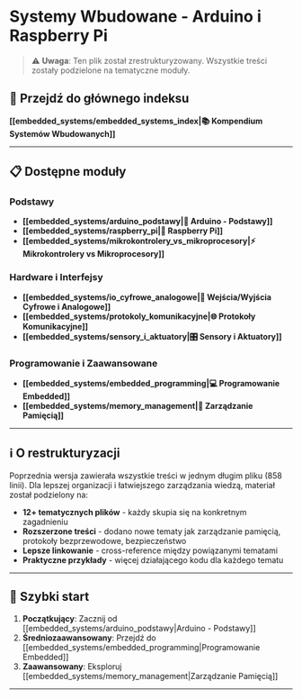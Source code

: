 # Systemy Wbudowane - Arduino i Raspberry Pi

> ⚠️ **Uwaga**: Ten plik został zrestrukturyzowany. Wszystkie treści zostały podzielone na tematyczne moduły.

## 🔗 Przejdź do głównego indeksu
**[[embedded_systems/embedded_systems_index|📚 Kompendium Systemów Wbudowanych]]**

---

## 📋 Dostępne moduły

### Podstawy
- **[[embedded_systems/arduino_podstawy|🔧 Arduino - Podstawy]]**
- **[[embedded_systems/raspberry_pi|🥧 Raspberry Pi]]**
- **[[embedded_systems/mikrokontrolery_vs_mikroprocesory|⚡ Mikrokontrolery vs Mikroprocesory]]**

### Hardware i Interfejsy  
- **[[embedded_systems/io_cyfrowe_analogowe|📡 Wejścia/Wyjścia Cyfrowe i Analogowe]]**
- **[[embedded_systems/protokoly_komunikacyjne|🌐 Protokoły Komunikacyjne]]**
- **[[embedded_systems/sensory_i_aktuatory|🎛️ Sensory i Aktuatory]]**

### Programowanie i Zaawansowane
- **[[embedded_systems/embedded_programming|💻 Programowanie Embedded]]**
- **[[embedded_systems/memory_management|🧠 Zarządzanie Pamięcią]]**

---

## ℹ️ O restrukturyzacji

Poprzednia wersja zawierała wszystkie treści w jednym długim pliku (858 linii). Dla lepszej organizacji i łatwiejszego zarządzania wiedzą, materiał został podzielony na:

- **12+ tematycznych plików** - każdy skupia się na konkretnym zagadnieniu
- **Rozszerzone treści** - dodano nowe tematy jak zarządzanie pamięcią, protokoły bezprzewodowe, bezpieczeństwo
- **Lepsze linkowanie** - cross-reference między powiązanymi tematami
- **Praktyczne przykłady** - więcej działającego kodu dla każdego tematu

---

## 🚀 Szybki start

1. **Początkujący**: Zacznij od [[embedded_systems/arduino_podstawy|Arduino - Podstawy]]
2. **Średniozaawansowany**: Przejdź do [[embedded_systems/embedded_programming|Programowanie Embedded]]
3. **Zaawansowany**: Eksploruj [[embedded_systems/memory_management|Zarządzanie Pamięcią]]

---